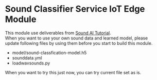 # Sound Classifier Service IoT Edge Module 

This module use deliverables from [Sound AI Tutorial](../../../SoundAI/notebook).  
When you want to use your own sound data and learned model, please update following files by using them before you start to build this module.
- model/sound-classfication-model.h5
- sounddata.yml 
- loadwavsounds.py 

When you want to try this just now, you can try current file set as is.

